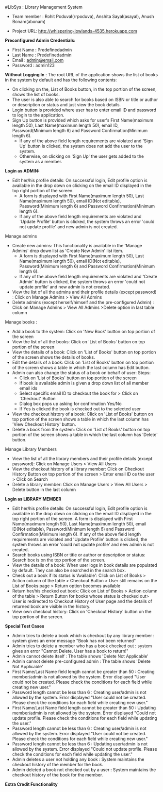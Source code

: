 #LibSys : Library Management System

* Team member : Rohit Poduval(rrpoduva), Anshita Sayal(asayal), Anush Bonam(abonam)

* Project URL: http://whispering-lowlands-4535.herokuapp.com

**Preconfigured Admin Credentials:**

* First Name : Predefinedadmin
* Last Name : Predefinedadmin
* Email : admin@email.com
* Password : admin123

**Without Logging In** : The root URL of the application shows the list of books in the system by default and has the following contents:

* On clicking on the, List of Books button, in the top portion of the screen, shows the list of books.
* The user is also able to search for books based on ISBN or title or author or description or status and just view the book details.
* Login button is provided where user has to enter email ID and password to login to the application.
* Sign Up button is provided which asks for user's First Name(maximum length 50), Last Name(maximum length 50), email ID, Password(Minimum length 6) and Password Confirmation(Minimum length 6).
	* If any of the above field length requirements are violated and 'Sign Up' button is clicked, the system does not add the user to the system.
	* Otherwise, on clicking on 'Sign Up' the user gets added to the system as a member.

**Login as ADMIN:**

* Edit her/his profile details: On successful login, Edit profile option is available in the drop down on clicking on the email ID displayed in the top right portion of the screen.
	* A form is displayed with First Name(maximum length 50), Last Name(maximum length 50), email ID(Not editable), Password(Minimum length 6) and Password Confirmation(Minimum length 6).
	* If any of the above field length requirements are violated and 'Update Profile' button is clicked, the system throws an error 'could not update profile' and new admin is not created.

Manage admins
* Create new admins: This functionality is available in the 'Manage Admins' drop down list as 'Create New Admin' list item.
	* A form is displayed with First Name(maximum length 50), Last Name(maximum length 50), email ID(Not editable), Password(Minimum length 6) and Password Confirmation(Minimum length 6).
	* If any of the above field length requirements are violated and 'Create Admin' button is clicked, the system throws an error 'could not update profile' and new admin is not created.
* View the list of all the admins and their profile details (except password) : Click on Manage Admins > View All Admins
* Delete admins (except herself/himself and the pre-configured Admin) : Click on Manage Admins > View All Admins >Delete option in last table column

Manage books :
* Add a book to the system: Click on 'New Book' button on top portion of the screen
* View the list of all the books: Click on 'List of Books' button on top portion of the screen
* View the details of a book: Click on 'List of Books' button on top portion of the screen shows the details of books.
* Edit the details of a book: Click on 'List of Books' button on top portion of the screen shows a table in which the last column has Edit button.
* Admin can also change the status of a book on behalf of user: Steps:
	* Click on 'List of Books' button on top portion of the screen
	* If book is available admin is given a drop down list of all member email ids
	* Select specific email ID to checkout the book for > Click on 'Checkout' Button
	* Dialog box pops up asking for confirmation Yes/No 
	* If Yes is clicked the book is checked out to the selected user
* View the checkout history of a book: Click on 'List of Books' button on top portion of the screen shows a table in which the last column has 'View Checkout History' button.
* Delete a book from the system: Click on 'List of Books' button on top portion of the screen shows a table in which the last column has 'Delete' button.

Manage Library Members
* View the list of all the library members and their profile details (except password): Click on Manage Users > View All Users
* View the checkout history of a library member: Click on Checkout History Button on top portion of the screen > Enter email ID os the user > Click on Search
* Delete a library member: Click on Manage Users > View All Users > Delete button in the last column

**Login as LIBRARY MEMBER**

* Edit her/his profile details: On successful login, Edit profile option is available in the drop down on clicking on the email ID displayed in the top right portion of the screen.
	A form is displayed with First Name(maximum length 50), Last Name(maximum length 50), email ID(Not editable), Password(Minimum length 6) and Password Confirmation(Minimum length 6).
	If any of the above field length requirements are violated and 'Update Profile' button is clicked, the system throws an error 'could not update profile' and new admin is not created.
* Search books using ISBN or title or author or description or status: Search box is on the top portion of the screen.
* View the details of a book: When user logs in book details are populated by default. They can also be searched in the search box.
* Check out a book if its status is ‘Available': Click on List of Books > Action column of the table > Checkout Button > User still remains on the List of Books page > Return option becomes available
* Return her/his checked out book: Click on List of Books > Action column of the table > Return Button for books whose status is checked out> User is redirected to Checkout History of User page and the details of returned book are visible in the history.
* View own checkout history: Click on 'Checkout History' button on the top portion of the screen.

**Special Test Cases**

* Admin tries to delete a book which is checkout by any library member : system gives an error message "Book has not been returned"
* Admin tries to delete a member who has a book checked out : system gives an error "Cannot Delete. User has a book to return!"
* Admin cannot delete itself : The table shows 'Delete Not Applicable'
* Admin cannot delete pre-configured admin : The table shows 'Delete Not Applicable'
* First Name/Last Name field length cannot be greater than 50 : Creating member/admin is not allowed by the system. Error displayed "User could not be created. Please check the conditions for each field while creating new user."
* Password length cannot be less than 6 : Creating user/admin is not allowed by the system. Error displayed "User could not be created. Please check the conditions for each field while creating new user."
* First Name/Last Name field length cannot be greater than 50 : Updating member/admin is not allowed by the system. Error displayed "Could not update profile. Please check the conditions for each field while updating the user."
* Password length cannot be less than 6 : Creating user/admin is not allowed by the system. Error displayed "User could not be created. Please check the conditions for each field while creating new user."
* Password length cannot be less than 6 : Updating user/admin is not allowed by the system. Error displayed "Could not update profile. Please check the conditions for each field while updating the user."
* Admin deletes a user not holding any book : System maintains the checkout history of the member for the book.
* Admin deleted a book not checked out by a user : System maintains the checkout history of the book for the member.

**Extra Credit Functionality**




